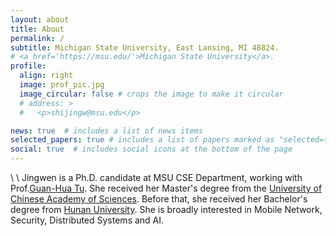 ```yaml
---
layout: about
title: About
permalink: /
subtitle: Michigan State University, East Lansing, MI 48824.
# <a href='https://msu.edu/'>Michigan State University</a>.
profile:
  align: right
  image: prof_pic.jpg
  image_circular: false # crops the image to make it circular
  # address: >
  #   <p>shijingw@msu.edu</p>

news: true  # includes a list of news items
selected_papers: true # includes a list of papers marked as "selected={true}"
social: true  # includes social icons at the bottom of the page
---
```

\\
\\
Jingwen is a Ph.D. candidate at MSU CSE Department, working with Prof.[Guan-Hua Tu](https://www.cse.msu.edu/~ghtu/index.html). She received her Master's degree from the [University of Chinese Academy of Sciences](https://english.ucas.ac.cn/). Before that, she received her Bachelor's degree from [Hunan University](http://www-en.hnu.edu.cn/index.htm). She is broadly interested in Mobile Network, Security, Distributed Systems and AI.